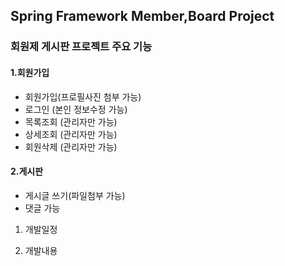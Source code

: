 ## Spring Framework Member,Board Project

### 회원제 게시판 프로젝트 주요 기능
#### 1.회원가입

- 회원가입(프로필사진 첨부 가능)
- 로그인 (본인 정보수정 가능)
- 목록조회 (관리자만 가능)
- 상세조회 (관리자만 가능)
- 회원삭제 (관리자만 가능)

#### 2.게시판

- 게시글 쓰기(파일첨부 가능)
- 댓글 가능

1. 개발일정

2. 개발내용
